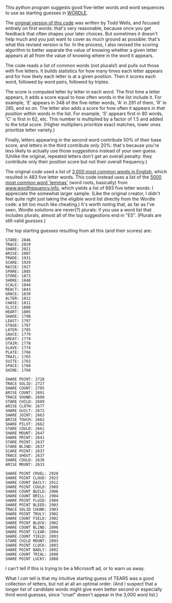 This python program suggests good five-letter words and word sequences to use as starting guesses in [WORDLE](https://www.powerlanguage.co.uk/wordle/).

The [original version of this code](https://github.com/ttop/wordle_starting_guess) was written by Todd Wells, and focused entirely on first words: that's very reasonable, because once you get feedback that often shapes your later choices. But sometimes it doesn't help much and you just want to cover as much ground as possible: that's what this revised version is for. In the process, I also revised the scoring algorithm to better separate the value of knowing whether a given letter appears at all from the value of knowing where in the word it appears.

The code reads a list of common words (not plurals!) and pulls out those with five letters. It builds statistics for how many times each letter appears and for how likely each letter is at a given position. Then it scores each word, followed by word pairs, followed by triples.

The score is computed letter by letter in each word. The first time a letter appears, it adds a score equal to how often words in the list include it. For example, 'E' appears in 348 of the five-letter words, 'A' in 291 of them, 'R' in 285, and so on. The letter also adds a score for how often it appears _in that position_ within words in the list. For example, 'S' appears first in 80 words, 'C' is first in 62, etc. This number is multiplied by a factor of 1.5 and added to the total score. (Higher multipliers prioritize exact matches, lower ones prioritize letter variety.)

Finally, letters appearing in the second word contribute 50% of their base score, and letters in the third contribute only 20%: that's because you're less likely to actually use those suggestions instead of your own guess. (Unlike the original, repeated letters don't get an overall penalty: they contribute only their position score but not their overall frequency.)

The original code used a list of  [3,000 most common words in English](https://www.ef.edu/english-resources/english-vocabulary/top-3000-words/), which resulted in 483 five letter words. This code instead uses a list of the [5000 most common word 'lemmas'](https://www.wordfrequency.info/samples.asp) (word roots, basically) from www.wordfrequency.info, which yields a list of 693 five letter words: I appreciate the somewhat larger sample. (Like the original creator, I didn't feel quite right just taking the eligible word list directly from the Wordle code: a bit too much like cheating.) It's worth noting that, as far as I've seen, Wordle _solutions_ are never(?) plurals: if you use a word list that includes plurals, almost all of the top suggestions end in "ES". (Plurals are still valid _guesses_.)

The top starting guesses resulting from all this (and their scores) are:

    STARE: 2046
    TRACE: 2029
    SHARE: 2021
    ARISE: 2007
    TRADE: 1931
    SCARE: 1929
    RAISE: 1927
    SPARE: 1885
    STORE: 1873
    SHORE: 1848
    SCALE: 1844
    REACT: 1843
    GRACE: 1839
    ALTER: 1812
    CHASE: 1811
    SLICE: 1808
    HEART: 1805
    SHADE: 1798
    LEAST: 1797
    STAGE: 1787
    LATER: 1785
    SAUCE: 1779
    GREAT: 1779
    STAIR: 1778
    SLAVE: 1774
    PLATE: 1766
    TRAIL: 1765
    SUITE: 1763
    SPACE: 1760
    SHINE: 1760

    SHARE POINT: 2728
    TRACE SOLID: 2727
    SHARE COUNT: 2705
    ARISE COUNT: 2691
    TRACE SOUND: 2689
    STARE CHILD: 2689
    ARISE CLOTH: 2677
    SHARE GUILT: 2672
    SHARE JOINT: 2663
    ARISE TOUCH: 2662
    SHARE PILOT: 2662
    STARE COULD: 2661
    SHARE MOUNT: 2647
    SHARE PRINT: 2641
    STARE POINT: 2637
    STARE BLIND: 2637
    SCARE POINT: 2637
    TRACE SHOUT: 2637
    SHARE COULD: 2636
    ARISE MOUNT: 2633

    SHARE POINT CRUEL: 2928
    SHARE POINT CLOUD: 2923
    SHARE COUNT DAILY: 2912
    SHARE POINT COULD: 2909
    SHARE COUNT BUILD: 2906
    SHARE COUNT DRILL: 2904
    SHARE POINT FLUID: 2904
    SHARE POINT BLEED: 2903
    TRACE SOLID CHUNK: 2903
    SHARE POINT TRULY: 2902
    SHARE COUNT FIELD: 2902
    SHARE POINT BLOCK: 2902
    SHARE COUNT BLIND: 2896
    SHARE POINT CLEAR: 2894
    SHARE COUNT YIELD: 2893
    STARE CHILD MOUNT: 2893
    SHARE POINT CLOCK: 2893
    SHARE POINT BADLY: 2892
    SHARE COUNT TRIAL: 2890
    SHARE POINT LUCKY: 2888

I can't tell if this is trying to be a Microsoft ad, or to warn us away.

What I _can_ tell is that my intuitive starting guess of TEARS was a good collection of letters, but not at all an optimal order. (And I suspect that a longer list of candidate words might give even better second or especially third word guesses, since "cruel" doesn't appear in the 3,000 word list.)
